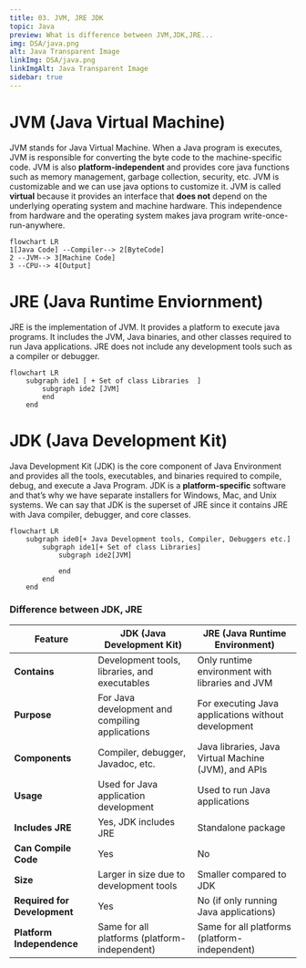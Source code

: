 ```yaml
---
title: 03. JVM, JRE JDK
topic: Java
preview: What is difference between JVM,JDK,JRE...
img: DSA/java.png
alt: Java Transparent Image
linkImg: DSA/java.png
linkImgAlt: Java Transparent Image
sidebar: true
---
```


# JVM (Java Virtual Machine)
JVM stands for Java Virtual Machine. When a Java program is executes, JVM is responsible for converting the byte code to the machine-specific code. JVM is also **platform-independent** and provides core java functions such as memory management, garbage collection, security, etc. JVM is customizable and we can use java options to customize it. JVM is called **virtual** because it provides an interface that **does not** depend on the underlying operating system and machine hardware. This independence from hardware and the operating system makes java program write-once-run-anywhere.

```mermaid
flowchart LR
1[Java Code] --Compiler--> 2[ByteCode]
2 --JVM--> 3[Machine Code]
3 --CPU--> 4[Output]
```

# JRE (Java Runtime Enviornment)
JRE is the implementation of JVM. It provides a platform to execute java programs. It includes the JVM, Java binaries, and other classes required to run Java applications. JRE does not include any development tools such as a compiler or debugger. 

```mermaid
flowchart LR
    subgraph ide1 [ + Set of class Libraries  ]
        subgraph ide2 [JVM]
        end
    end
```

# JDK (Java Development Kit)
Java Development Kit (JDK) is the core component of Java Environment and provides all the tools, executables, and binaries required to compile, debug, and execute a Java Program. JDK is a **platform-specific** software and that’s why we have separate installers for Windows, Mac, and Unix systems. We can say that JDK is the superset of JRE since it contains JRE with Java compiler, debugger, and core classes.

```mermaid
flowchart LR
    subgraph ide0[+ Java Development tools, Compiler, Debuggers etc.]
        subgraph ide1[+ Set of class Libraries]
            subgraph ide2[JVM]

            end
        end
    end
```



### Difference between JDK, JRE

| Feature                  | JDK (Java Development Kit)                        | JRE (Java Runtime Environment)                       |
|--------------------------|---------------------------------------------------|------------------------------------------------------|
| **Contains**             | Development tools, libraries, and executables     | Only runtime environment with libraries and JVM       |
| **Purpose**              | For Java development and compiling applications   | For executing Java applications without development  |
| **Components**           | Compiler, debugger, Javadoc, etc.                 | Java libraries, Java Virtual Machine (JVM), and APIs |
| **Usage**                | Used for Java application development              | Used to run Java applications                         |
| **Includes JRE**         | Yes, JDK includes JRE                             | Standalone package                                    |
| **Can Compile Code**     | Yes                                               | No                                                     |
| **Size**                 | Larger in size due to development tools           | Smaller compared to JDK                               |
| **Required for Development** | Yes                                           | No (if only running Java applications)                |
| **Platform Independence**| Same for all platforms (platform-independent)     | Same for all platforms (platform-independent)         |
